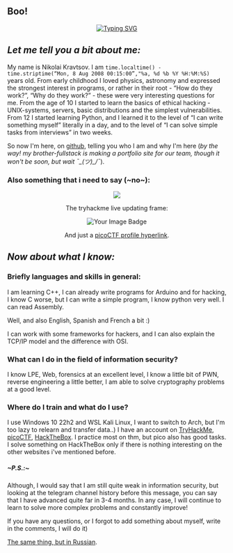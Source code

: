 ## Boo!

<p align="center"><a href="https://git.io/typing-svg"><img src="https://readme-typing-svg.demolab.com?font=Fira+Code&pause=1000&width=435&lines=Hello+there+%F0%9F%91%8B+;Yep%2C+that's+github.com%2FKolya080808+%F0%9F%90%B1%E2%80%8D%F0%9F%91%A4" alt="Typing SVG" /></a></p>

## _Let me tell you a bit about me:_

My name is Nikolai Kravtsov. I am `time.localtime() - time.striptime(“Mon, 8 Aug 2008 00:15:00”,"%a, %d %b %Y %H:%M:%S)` years old. From early childhood I loved physics, astronomy and expressed the strongest interest in programs, or rather in their root - “How do they work?”, “Why do they work?” - these were very interesting questions for me. From the age of 10 I started to learn the basics of ethical hacking - UNIX-systems, servers, basic distributions and the simplest vulnerabilities. From 12 I started learning Python, and I learned it to the level of “I can write something myself” literally in a day, and to the level of “I can solve simple tasks from interviews” in two weeks. 

So now I'm here, on [github](https://t.me/bezhopasnik), telling you who I am and why I'm here (*by the way! my brother-fullstack is making a portfolio site for our team, though it won't be soon, but wait ¯\_(ツ)_/¯*). 

### Also something that i need to say (~no~):
<p align="center"><a href="https://mynickname.com/id1824455"><img src="https://mynickname.com/img.php?nick=Kolya080808&sert=25&text=t4" /></a></p>
<p align="center">The tryhackme live updating frame:</p>
<p align="center"><img src="https://tryhackme-badges.s3.amazonaws.com/Kolya080808.png" alt="Your Image Badge" /></p>
<p align="center">And just a <a href="https://play.picoctf.org/user/n1ko123">picoCTF profile hyperlink</a>.</p>

## _Now about what I know:_

### Briefly languages ​​and skills in general:

I am learning C++, I can already write programs for Arduino and for hacking, I know C worse, but I can write a simple program, I know python very well. I can read Assembly.

Well, and also English, Spanish and French a bit :)

I can work with some frameworks for hackers, and I can also explain the TCP/IP model and the difference with OSI.

### What can I do in the field of information security?

I know LPE, Web, forensics at an excellent level, I know a little bit of PWN, reverse engineering a little better, I am able to solve cryptography problems at a good level.

### Where do I train and what do I use?

I use Windows 10 22h2 and WSL Kali Linux, I want to switch to Arch, but I'm too lazy to relearn and transfer data..)
I have an account on [TryHackMe](https://tryhackme.com/r/p/Kolya080808), [picoCTF](https://play.picoctf.org/users/n1ko123), [HackTheBox](https://app.hackthebox.com/users/2131650). I practice most on thm, but pico also has good tasks. I solve something on HackTheBox only if there is nothing interesting on the other websites i've mentioned before.

##### ~P.S.:~

Although, I would say that I am still quite weak in information security, but looking at the telegram channel history before this message, you can say that I have advanced quite far in 3-4 months. In any case, I will continue to learn to solve more complex problems and constantly improve!

If you have any questions, or I forgot to add something about myself, write in the comments, I will do it)




[The same thing, but in Russian](https://t.me/bezhopasnik/489).
